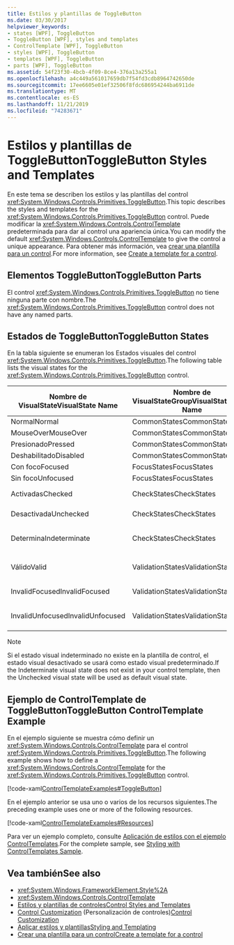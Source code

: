 ```yaml
---
title: Estilos y plantillas de ToggleButton
ms.date: 03/30/2017
helpviewer_keywords:
- states [WPF], ToggleButton
- ToggleButton [WPF], styles and templates
- ControlTemplate [WPF], ToggleButton
- styles [WPF], ToggleButton
- templates [WPF], ToggleButton
- parts [WPF], ToggleButton
ms.assetid: 54f23f30-4bcb-4f09-8ce4-376a13a255a1
ms.openlocfilehash: a4c449a561017659db7f54fd3cdb8964742650de
ms.sourcegitcommit: 17ee6605e01ef32506f8fdc686954244ba6911de
ms.translationtype: MT
ms.contentlocale: es-ES
ms.lasthandoff: 11/21/2019
ms.locfileid: "74283671"
---
```

# <a name="togglebutton-styles-and-templates"></a><span data-ttu-id="54e66-102">Estilos y plantillas de ToggleButton</span><span class="sxs-lookup"><span data-stu-id="54e66-102">ToggleButton Styles and Templates</span></span>

<span data-ttu-id="54e66-103">En este tema se describen los estilos y las plantillas del control <xref:System.Windows.Controls.Primitives.ToggleButton>.</span><span class="sxs-lookup"><span data-stu-id="54e66-103">This topic describes the styles and templates for the <xref:System.Windows.Controls.Primitives.ToggleButton> control.</span></span> <span data-ttu-id="54e66-104">Puede modificar la <xref:System.Windows.Controls.ControlTemplate> predeterminada para dar al control una apariencia única.</span><span class="sxs-lookup"><span data-stu-id="54e66-104">You can modify the default <xref:System.Windows.Controls.ControlTemplate> to give the control a unique appearance.</span></span> <span data-ttu-id="54e66-105">Para obtener más información, vea [crear una plantilla para un control](../../../desktop-wpf/themes/how-to-create-apply-template.md).</span><span class="sxs-lookup"><span data-stu-id="54e66-105">For more information, see [Create a template for a control](../../../desktop-wpf/themes/how-to-create-apply-template.md).</span></span>

## <a name="togglebutton-parts"></a><span data-ttu-id="54e66-106">Elementos ToggleButton</span><span class="sxs-lookup"><span data-stu-id="54e66-106">ToggleButton Parts</span></span>

<span data-ttu-id="54e66-107">El control <xref:System.Windows.Controls.Primitives.ToggleButton> no tiene ninguna parte con nombre.</span><span class="sxs-lookup"><span data-stu-id="54e66-107">The <xref:System.Windows.Controls.Primitives.ToggleButton> control does not have any named parts.</span></span>

## <a name="togglebutton-states"></a><span data-ttu-id="54e66-108">Estados de ToggleButton</span><span class="sxs-lookup"><span data-stu-id="54e66-108">ToggleButton States</span></span>

<span data-ttu-id="54e66-109">En la tabla siguiente se enumeran los Estados visuales del control <xref:System.Windows.Controls.Primitives.ToggleButton>.</span><span class="sxs-lookup"><span data-stu-id="54e66-109">The following table lists the visual states for the <xref:System.Windows.Controls.Primitives.ToggleButton> control.</span></span>

|<span data-ttu-id="54e66-110">Nombre de VisualState</span><span class="sxs-lookup"><span data-stu-id="54e66-110">VisualState Name</span></span>|<span data-ttu-id="54e66-111">Nombre de VisualStateGroup</span><span class="sxs-lookup"><span data-stu-id="54e66-111">VisualStateGroup Name</span></span>|<span data-ttu-id="54e66-112">Descripción</span><span class="sxs-lookup"><span data-stu-id="54e66-112">Description</span></span>|
|-|-|-|
|<span data-ttu-id="54e66-113">Normal</span><span class="sxs-lookup"><span data-stu-id="54e66-113">Normal</span></span>|<span data-ttu-id="54e66-114">CommonStates</span><span class="sxs-lookup"><span data-stu-id="54e66-114">CommonStates</span></span>|<span data-ttu-id="54e66-115">El estado predeterminado.</span><span class="sxs-lookup"><span data-stu-id="54e66-115">The default state.</span></span>|
|<span data-ttu-id="54e66-116">MouseOver</span><span class="sxs-lookup"><span data-stu-id="54e66-116">MouseOver</span></span>|<span data-ttu-id="54e66-117">CommonStates</span><span class="sxs-lookup"><span data-stu-id="54e66-117">CommonStates</span></span>|<span data-ttu-id="54e66-118">El puntero del mouse se coloca sobre el control.</span><span class="sxs-lookup"><span data-stu-id="54e66-118">The mouse pointer is positioned over the control.</span></span>|
|<span data-ttu-id="54e66-119">Presionado</span><span class="sxs-lookup"><span data-stu-id="54e66-119">Pressed</span></span>|<span data-ttu-id="54e66-120">CommonStates</span><span class="sxs-lookup"><span data-stu-id="54e66-120">CommonStates</span></span>|<span data-ttu-id="54e66-121">El control está presionado.</span><span class="sxs-lookup"><span data-stu-id="54e66-121">The control is pressed.</span></span>|
|<span data-ttu-id="54e66-122">Deshabilitado</span><span class="sxs-lookup"><span data-stu-id="54e66-122">Disabled</span></span>|<span data-ttu-id="54e66-123">CommonStates</span><span class="sxs-lookup"><span data-stu-id="54e66-123">CommonStates</span></span>|<span data-ttu-id="54e66-124">El control está deshabilitado.</span><span class="sxs-lookup"><span data-stu-id="54e66-124">The control is disabled.</span></span>|
|<span data-ttu-id="54e66-125">Con foco</span><span class="sxs-lookup"><span data-stu-id="54e66-125">Focused</span></span>|<span data-ttu-id="54e66-126">FocusStates</span><span class="sxs-lookup"><span data-stu-id="54e66-126">FocusStates</span></span>|<span data-ttu-id="54e66-127">El control tiene el foco.</span><span class="sxs-lookup"><span data-stu-id="54e66-127">The control has focus.</span></span>|
|<span data-ttu-id="54e66-128">Sin foco</span><span class="sxs-lookup"><span data-stu-id="54e66-128">Unfocused</span></span>|<span data-ttu-id="54e66-129">FocusStates</span><span class="sxs-lookup"><span data-stu-id="54e66-129">FocusStates</span></span>|<span data-ttu-id="54e66-130">El control no tiene el foco.</span><span class="sxs-lookup"><span data-stu-id="54e66-130">The control does not have focus.</span></span>|
|<span data-ttu-id="54e66-131">Activadas</span><span class="sxs-lookup"><span data-stu-id="54e66-131">Checked</span></span>|<span data-ttu-id="54e66-132">CheckStates</span><span class="sxs-lookup"><span data-stu-id="54e66-132">CheckStates</span></span>|<span data-ttu-id="54e66-133"><xref:System.Windows.Controls.Primitives.ToggleButton.IsChecked%2A> es `true`.</span><span class="sxs-lookup"><span data-stu-id="54e66-133"><xref:System.Windows.Controls.Primitives.ToggleButton.IsChecked%2A> is `true`.</span></span>|
|<span data-ttu-id="54e66-134">Desactivada</span><span class="sxs-lookup"><span data-stu-id="54e66-134">Unchecked</span></span>|<span data-ttu-id="54e66-135">CheckStates</span><span class="sxs-lookup"><span data-stu-id="54e66-135">CheckStates</span></span>|<span data-ttu-id="54e66-136"><xref:System.Windows.Controls.Primitives.ToggleButton.IsChecked%2A> es `false`.</span><span class="sxs-lookup"><span data-stu-id="54e66-136"><xref:System.Windows.Controls.Primitives.ToggleButton.IsChecked%2A> is `false`.</span></span>|
|<span data-ttu-id="54e66-137">Determina</span><span class="sxs-lookup"><span data-stu-id="54e66-137">Indeterminate</span></span>|<span data-ttu-id="54e66-138">CheckStates</span><span class="sxs-lookup"><span data-stu-id="54e66-138">CheckStates</span></span>|<span data-ttu-id="54e66-139"><xref:System.Windows.Controls.Primitives.ToggleButton.IsThreeState%2A> es `true`y se `null`<xref:System.Windows.Controls.Primitives.ToggleButton.IsChecked%2A>.</span><span class="sxs-lookup"><span data-stu-id="54e66-139"><xref:System.Windows.Controls.Primitives.ToggleButton.IsThreeState%2A> is `true`, and <xref:System.Windows.Controls.Primitives.ToggleButton.IsChecked%2A> is `null`.</span></span>|
|<span data-ttu-id="54e66-140">Válido</span><span class="sxs-lookup"><span data-stu-id="54e66-140">Valid</span></span>|<span data-ttu-id="54e66-141">ValidationStates</span><span class="sxs-lookup"><span data-stu-id="54e66-141">ValidationStates</span></span>|<span data-ttu-id="54e66-142">El control utiliza la clase <xref:System.Windows.Controls.Validation> y la propiedad adjunta <xref:System.Windows.Controls.Validation.HasError%2A?displayProperty=nameWithType> es `false`.</span><span class="sxs-lookup"><span data-stu-id="54e66-142">The control uses the <xref:System.Windows.Controls.Validation> class and the <xref:System.Windows.Controls.Validation.HasError%2A?displayProperty=nameWithType> attached property is `false`.</span></span>|
|<span data-ttu-id="54e66-143">InvalidFocused</span><span class="sxs-lookup"><span data-stu-id="54e66-143">InvalidFocused</span></span>|<span data-ttu-id="54e66-144">ValidationStates</span><span class="sxs-lookup"><span data-stu-id="54e66-144">ValidationStates</span></span>|<span data-ttu-id="54e66-145">La propiedad adjunta <xref:System.Windows.Controls.Validation.HasError%2A?displayProperty=nameWithType> es `true` tiene el foco.</span><span class="sxs-lookup"><span data-stu-id="54e66-145">The <xref:System.Windows.Controls.Validation.HasError%2A?displayProperty=nameWithType> attached property is `true` has the control has focus.</span></span>|
|<span data-ttu-id="54e66-146">InvalidUnfocused</span><span class="sxs-lookup"><span data-stu-id="54e66-146">InvalidUnfocused</span></span>|<span data-ttu-id="54e66-147">ValidationStates</span><span class="sxs-lookup"><span data-stu-id="54e66-147">ValidationStates</span></span>|<span data-ttu-id="54e66-148">La propiedad adjunta <xref:System.Windows.Controls.Validation.HasError%2A?displayProperty=nameWithType> es `true` tiene el control no tiene el foco.</span><span class="sxs-lookup"><span data-stu-id="54e66-148">The <xref:System.Windows.Controls.Validation.HasError%2A?displayProperty=nameWithType> attached property is `true` has the control does not have focus.</span></span>|

> [!NOTE]
> <span data-ttu-id="54e66-149">Si el estado visual indeterminado no existe en la plantilla de control, el estado visual desactivado se usará como estado visual predeterminado.</span><span class="sxs-lookup"><span data-stu-id="54e66-149">If the Indeterminate visual state does not exist in your control template, then the Unchecked visual state will be used as default visual state.</span></span>

## <a name="togglebutton-controltemplate-example"></a><span data-ttu-id="54e66-150">Ejemplo de ControlTemplate de ToggleButton</span><span class="sxs-lookup"><span data-stu-id="54e66-150">ToggleButton ControlTemplate Example</span></span>

<span data-ttu-id="54e66-151">En el ejemplo siguiente se muestra cómo definir un <xref:System.Windows.Controls.ControlTemplate> para el control <xref:System.Windows.Controls.Primitives.ToggleButton>.</span><span class="sxs-lookup"><span data-stu-id="54e66-151">The following example shows how to define a <xref:System.Windows.Controls.ControlTemplate> for the <xref:System.Windows.Controls.Primitives.ToggleButton> control.</span></span>

[!code-xaml[ControlTemplateExamples#ToggleButton](~/samples/snippets/csharp/VS_Snippets_Wpf/ControlTemplateExamples/CS/resources/combobox.xaml#togglebutton)]

<span data-ttu-id="54e66-152">En el ejemplo anterior se usa uno o varios de los recursos siguientes.</span><span class="sxs-lookup"><span data-stu-id="54e66-152">The preceding example uses one or more of the following resources.</span></span>

[!code-xaml[ControlTemplateExamples#Resources](~/samples/snippets/csharp/VS_Snippets_Wpf/ControlTemplateExamples/CS/resources/shared.xaml#resources)]

<span data-ttu-id="54e66-153">Para ver un ejemplo completo, consulte [Aplicación de estilos con el ejemplo ControlTemplates](https://github.com/Microsoft/WPF-Samples/tree/master/Styles%20&%20Templates/IntroToStylingAndTemplating).</span><span class="sxs-lookup"><span data-stu-id="54e66-153">For the complete sample, see [Styling with ControlTemplates Sample](https://github.com/Microsoft/WPF-Samples/tree/master/Styles%20&%20Templates/IntroToStylingAndTemplating).</span></span>

## <a name="see-also"></a><span data-ttu-id="54e66-154">Vea también</span><span class="sxs-lookup"><span data-stu-id="54e66-154">See also</span></span>

- <xref:System.Windows.FrameworkElement.Style%2A>
- <xref:System.Windows.Controls.ControlTemplate>
- [<span data-ttu-id="54e66-155">Estilos y plantillas de controles</span><span class="sxs-lookup"><span data-stu-id="54e66-155">Control Styles and Templates</span></span>](control-styles-and-templates.md)
- <span data-ttu-id="54e66-156">[Control Customization](control-customization.md) (Personalización de controles)</span><span class="sxs-lookup"><span data-stu-id="54e66-156">[Control Customization](control-customization.md)</span></span>
- [<span data-ttu-id="54e66-157">Aplicar estilos y plantillas</span><span class="sxs-lookup"><span data-stu-id="54e66-157">Styling and Templating</span></span>](../../../desktop-wpf/fundamentals/styles-templates-overview.md)
- [<span data-ttu-id="54e66-158">Crear una plantilla para un control</span><span class="sxs-lookup"><span data-stu-id="54e66-158">Create a template for a control</span></span>](../../../desktop-wpf/themes/how-to-create-apply-template.md)
